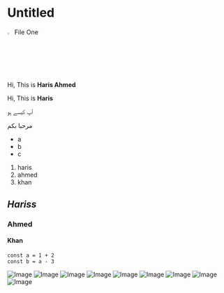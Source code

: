 # Untitled 

<img src="https://fonts.googleapis.com/css2?family=Material+Symbols+Outlined:opsz,wght,FILL,GRAD@20..48,100..700,0..1,-50..200" alt="Alt File" width="2.5%" style = "color:white"/> File One

Hi, This is  **Haris Ahmed**

Hi,  This  is  **Haris**

آپ کیسے ہو

مرحبا بكم
- a
- b
- c

1. haris
2. ahmed
3. khan

## ***Hariss***

### Ahmed

#### Khan

```
const a = 1 + 2 
const b = a - 3
```

![Image](https://s3.us-west-2.amazonaws.com/secure.notion-static.com/63d80881-c821-4c9e-86c9-87acc2a861a2/White_Modern_Simple_Photo_Zoom_Virtual_Background_%283%29.png?X-Amz-Algorithm=AWS4-HMAC-SHA256&X-Amz-Content-Sha256=UNSIGNED-PAYLOAD&X-Amz-Credential=AKIAT73L2G45EIPT3X45%2F20230817%2Fus-west-2%2Fs3%2Faws4_request&X-Amz-Date=20230817T195228Z&X-Amz-Expires=3600&X-Amz-Signature=6153dcea2a2cdc82d465638d8d274b828728aff97f6149511b7c2c9a3a7e60fd&X-Amz-SignedHeaders=host&x-id=GetObject)
![Image](https://i.imgur.com/qzPZDVN.png)
![Image](https://i.imgur.com/M3SLWcD.png)
![Image](https://i.imgur.com/ozX2oMs.png)
![Image](https://i.imgur.com/3E7Ttnq.png)
![Image](https://i.imgur.com/XISwCJ9.png)
![Image](https://i.imgur.com/nQ0Sput.png)
![Image](https://i.imgur.com/Um4sYCJ.png)
![Image](https://i.imgur.com/ftBWx0d.png)
